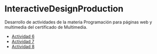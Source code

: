 # InteractiveDesignProduction
Desarrollo de actividades de la materia Programación para páginas web y multimedia del certificado de Multimedia.

* [Actividad 6](https://github.com/0HungryDeveloper/InteractiveDesignProduction/tree/main/Actividad%206)
* [Actividad 7](https://github.com/0HungryDeveloper/InteractiveDesignProduction/tree/main/Actividad%207)
* [Actividad 8](https://github.com/0HungryDeveloper/InteractiveDesignProduction/tree/main/Actividad%208)
